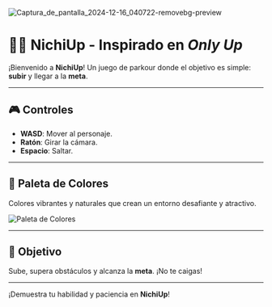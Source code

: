 ![Captura_de_pantalla_2024-12-16_040722-removebg-preview](https://github.com/user-attachments/assets/6ef5f4ba-fba2-48b5-80b0-a4fc70c3f094)

# 🧗‍♂️ **NichiUp - Inspirado en *Only Up***  

¡Bienvenido a **NichiUp**! Un juego de parkour donde el objetivo es simple: **subir** y llegar a la **meta**.  

---

## 🎮 **Controles**  
- **WASD**: Mover al personaje.  
- **Ratón**: Girar la cámara.  
- **Espacio**: Saltar.  

---

## 🎨 **Paleta de Colores**  
Colores vibrantes y naturales que crean un entorno desafiante y atractivo.  

![Paleta de Colores](https://github.com/user-attachments/assets/48a4f985-bd91-4029-918a-5dbae29e6e46)  

---

## 🚀 **Objetivo**  
Sube, supera obstáculos y alcanza la **meta**. ¡No te caigas!  

---

¡Demuestra tu habilidad y paciencia en **NichiUp**!  
